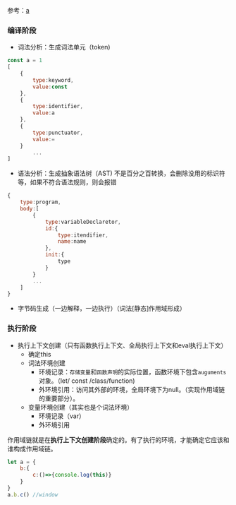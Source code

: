 参考：[a](https://juejin.cn/post/6937835082535141389#heading-12)

### 编译阶段

+ 词法分析：生成词法单元（token)

```js
const a = 1
[
    {
        type:keyword,
        value:const
    },
    {
        type:identifier,
        value:a
    },
    {
        type:punctuator,
        value:=
    }
        ...
]
```

+ 语法分析：生成抽象语法树（AST) 不是百分之百转换，会删除没用的标识符等，如果不符合语法规则，则会报错

```js
{
    type:program,
    body:[
        {
            type:variableDeclaretor,
            id:{
                type:itendifier,
                name:name
            },
            init:{
                type
            }
        }
        ...
    ]
}
```

+ 字节码生成（一边解释，一边执行）（词法[静态]作用域形成）



### 执行阶段

+ 执行上下文创建（只有函数执行上下文、全局执行上下文和eval执行上下文）
  + 确定this
  + 词法环境创建
    + 环境记录：`存储变量`和`函数声明`的实际位置，函数环境下包含`auguments`对象。（let/ const /class/function)
    + 外环境引用：访问其外部的环境，全局环境下为null。（实现作用域链的重要部分）。
  + 变量环境创建（其实也是个词法环境）
    + 环境记录（var）
    + 外环境引用





作用域链就是在**执行上下文创建阶段**确定的。有了执行的环境，才能确定它应该和谁构成作用域链。



```js
let a = {
    b:{
        c:()=>{console.log(this)}
    }
}
a.b.c() //window
```

